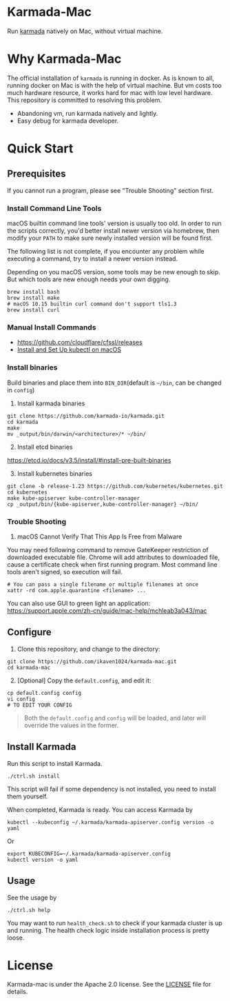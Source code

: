 # Karmada-Mac

Run [karmada](https://github.com/karmada-io/karmada) natively on Mac, without virtual machine.

# Why Karmada-Mac

The official installation of `karmada` is running in docker. As is known to all, running docker on Mac is with the help of virtual machine. But vm costs too much hardware resource, it works hard for mac with low level hardware.
This repository is committed to resolving this problem.
- Abandoning vm, run karmada natively and lightly.
- Easy debug for karmada developer.


# Quick Start

## Prerequisites

If you cannot run a program, please see "Trouble Shooting" section first.

### Install Command Line Tools

macOS builtin command line tools' version is usually too old. In order to run the scripts correctly, you'd better install newer version via homebrew, then modify your `PATH` to make sure newly installed version will be found first.

The following list is not complete, if you encounter any problem while executing a command, try to install a newer version instead.

Depending on you macOS version, some tools may be new enough to skip. But which tools are new enough needs your own digging.

```
brew install bash
brew install make
# macOS 10.15 builtin curl command don't support tls1.3
brew install curl
```

### Manual Install Commands

- <https://github.com/cloudflare/cfssl/releases>
- [Install and Set Up kubectl on macOS](https://kubernetes.io/docs/tasks/tools/install-kubectl-macos/)


### Install binaries

Build binaries and place them into `BIN_DIR`(default is `~/bin`, can be changed in `config`)

1. Install karmada binaries
```shell
git clone https://github.com/karmada-io/karmada.git
cd karmada
make
mv _output/bin/darwin/<architecture>/* ~/bin/
```

2. Install etcd binaries

<https://etcd.io/docs/v3.5/install/#install-pre-built-binaries>

3. Install kubernetes binaries

```shell
git clone -b release-1.23 https://github.com/kubernetes/kubernetes.git
cd kubernetes
make kube-apiserver kube-controller-manager
cp _output/bin/{kube-apiserver,kube-controller-manager} ~/bin/
```

### Trouble Shooting

1) macOS Cannot Verify That This App Is Free from Malware

You may need following command to remove GateKeeper restriction of downloaded executable file. Chrome will add attributes to downloaded file, cause a certificate check when first running program. Most command line tools aren't signed, so execution will fail.

```
# You can pass a single filename or multiple filenames at once
xattr -rd com.apple.quarantine <filename> ...
```

You can also use GUI to green light an application: <https://support.apple.com/zh-cn/guide/mac-help/mchleab3a043/mac>

## Configure

1. Clone this repository, and change to the directory:
```shell
git clone https://github.com/ikaven1024/karmada-mac.git
cd karmada-mac
```

2. [Optional] Copy the `default.config`, and edit it:
```shell
cp default.config config
vi config
# TO EDIT YOUR CONFIG
```

> Both the `default.config` and `config` will be loaded, and later will override the values in the former.

## Install Karmada

Run this script to install Karmada.
```shell
./ctrl.sh install
```

This script will fail if some dependency is not installed, you need to install them yourself.



When completed, Karmada is ready. You can access Karmada by

```shell
kubectl --kubeconfig ~/.karmada/karmada-apiserver.config version -o yaml
```

Or
```shell
export KUBECONFIG=~/.karmada/karmada-apiserver.config
kubectl version -o yaml
```

## Usage

See the usage by
```shell
./ctrl.sh help
```

You may want to run `health_check.sh` to check if your karmada cluster is up and running. The health check logic inside installation process is pretty loose.

# License

Karmada-mac is under the Apache 2.0 license. See the [LICENSE](LICENSE) file for details.
